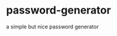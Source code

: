 # password-generator
a simple but nice password generator</br>
<a href="https://mehdi-zaree.github.io/password-generator/"></a>
